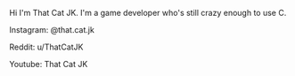 Hi I'm That Cat JK. I'm a game developer who's still crazy enough to use C.

Instagram: @that.cat.jk

Reddit: u/ThatCatJK

Youtube: That Cat JK

<!---
ThatCatJK/ThatCatJK is a ✨ special ✨ repository because its `README.md` (this file) appears on your GitHub profile.
You can click the Preview link to take a look at your changes.
--->
